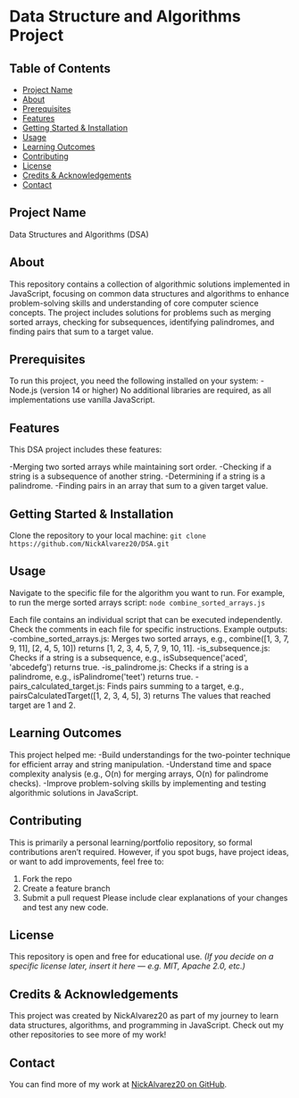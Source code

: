 # Data Structure and Algorithms Project
## Table of Contents
- [Project Name](#project-name)
- [About](#about)
- [Prerequisites](#prerequisites)
- [Features](#features)
- [Getting Started & Installation](#getting-started--installation)
- [Usage](#usage)
- [Learning Outcomes](#learning-outcomes)
- [Contributing](#contributing)
- [License](#license)
- [Credits & Acknowledgements](#credits--acknowledgements)
- [Contact](#contact)
## Project Name
Data Structures and Algorithms (DSA)
## About
This repository contains a collection of algorithmic solutions implemented in JavaScript, focusing on common data structures and algorithms to enhance problem-solving skills and understanding of core computer science concepts. The project includes solutions for problems such as merging sorted arrays, checking for subsequences, identifying palindromes, and finding pairs that sum to a target value.
## Prerequisites
To run this project, you need the following installed on your system:
-Node.js (version 14 or higher) No additional libraries are required, as all implementations use vanilla JavaScript.
## Features
This DSA project includes these features:

-Merging two sorted arrays while maintaining sort order.
-Checking if a string is a subsequence of another string.
-Determining if a string is a palindrome.
-Finding pairs in an array that sum to a given target value.

## Getting Started & Installation
Clone the repository to your local machine:
`git clone https://github.com/NickAlvarez20/DSA.git`
## Usage
Navigate to the specific file for the algorithm you want to run. For example, to run the merge sorted arrays script:
`node combine_sorted_arrays.js`

Each file contains an individual script that can be executed independently. Check the comments in each file for specific instructions. Example outputs:
-combine_sorted_arrays.js: Merges two sorted arrays, e.g., combine([1, 3, 7, 9, 11], [2, 4, 5, 10]) returns [1, 2, 3, 4, 5, 7, 9, 10, 11].
-is_subsequence.js: Checks if a string is a subsequence, e.g., isSubsequence('aced', 'abcedefg') returns true.
-is_palindrome.js: Checks if a string is a palindrome, e.g., isPalindrome('teet') returns true.
-pairs_calculated_target.js: Finds pairs summing to a target, e.g., pairsCalculatedTarget([1, 2, 3, 4, 5], 3) returns The values that reached target are 1 and 2.

## Learning Outcomes
This project helped me:
-Build understandings for the two-pointer technique for efficient array and string manipulation.
-Understand time and space complexity analysis (e.g., O(n) for merging arrays, O(n) for palindrome checks).
-Improve problem-solving skills by implementing and testing algorithmic solutions in JavaScript.

## Contributing
This is primarily a personal learning/portfolio repository, so formal contributions aren’t required. However, if you spot bugs, have project ideas, or want to add improvements, feel free to:

1. Fork the repo
2. Create a feature branch
3. Submit a pull request Please include clear explanations of your changes and test any new code.

## License
This repository is open and free for educational use.
*(If you decide on a specific license later, insert it here — e.g. MIT, Apache 2.0, etc.)*
## Credits & Acknowledgements
This project was created by NickAlvarez20 as part of my journey to learn data structures, algorithms, and programming in JavaScript. Check out my other repositories to see more of my work!
## Contact
You can find more of my work at [NickAlvarez20 on GitHub](https://github.com/NickAlvarez20).
